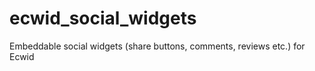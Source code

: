 ecwid_social_widgets
====================

Embeddable social widgets (share buttons, comments, reviews etc.) for Ecwid
